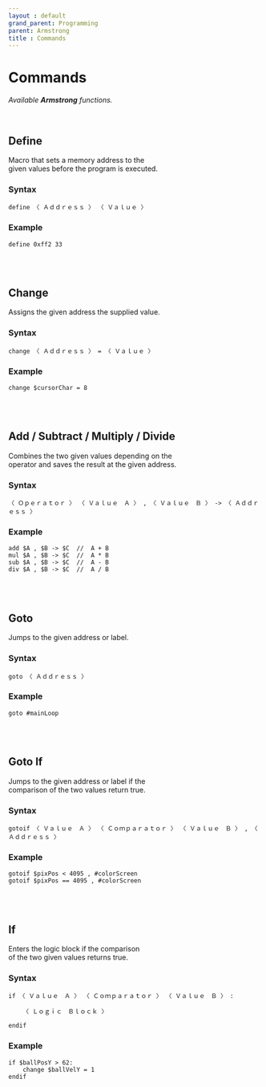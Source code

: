 ```yaml
---
layout : default
grand_parent: Programming
parent: Armstrong
title : Commands
---
```


# Commands

*Available **Armstrong** functions.*

<br>

## Define

Macro that sets a memory address to the <br>
given values before the program is executed.

### Syntax

```
define 〈 Ａｄｄｒｅｓｓ 〉 〈 Ｖａｌｕｅ 〉
```

### Example

```
define 0xff2 33
```

<br>
<br>

## Change

Assigns the given address the supplied value.

### Syntax

```
change 〈 Ａｄｄｒｅｓｓ 〉 = 〈 Ｖａｌｕｅ 〉
```

### Example

```
change $cursorChar = 8
```

<br>
<br>

## Add / Subtract / Multiply / Divide

Combines the two given values depending on the <br>
operator and saves the result at the given address.

### Syntax

```
〈 Ｏｐｅｒａｔｏｒ 〉 〈 Ｖａｌｕｅ　Ａ 〉 , 〈 Ｖａｌｕｅ　Ｂ 〉 -> 〈 Ａｄｄｒｅｓｓ 〉
```

### Example

```
add $A , $B -> $C  //  A + B
mul $A , $B -> $C  //  A * B
sub $A , $B -> $C  //  A - B
div $A , $B -> $C  //  A / B
```

<br>
<br>

## Goto

Jumps to the given address or label.

### Syntax

```
goto 〈 Ａｄｄｒｅｓｓ 〉
```

### Example

```
goto #mainLoop
```

<br>
<br>

## Goto If

Jumps to the given address or label if the <br>
comparison of the two values return true.

### Syntax

```
gotoif 〈 Ｖａｌｕｅ　Ａ 〉 〈 Ｃｏｍｐａｒａｔｏｒ 〉 〈 Ｖａｌｕｅ　Ｂ 〉 , 〈 Ａｄｄｒｅｓｓ 〉
```

### Example

```
gotoif $pixPos < 4095 , #colorScreen
gotoif $pixPos == 4095 , #colorScreen
```

<br>
<br>

## If

Enters the logic block if the comparison <br>
of the two given values returns true.

### Syntax

```
if 〈 Ｖａｌｕｅ　Ａ 〉 〈 Ｃｏｍｐａｒａｔｏｒ 〉 〈 Ｖａｌｕｅ　Ｂ 〉 :

    〈 Ｌｏｇｉｃ　Ｂｌｏｃｋ 〉
    
endif
```

### Example

```
if $ballPosY > 62:
    change $ballVelY = 1
endif
```

<br>
